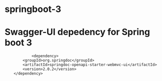 # springboot-3

# Swagger-UI depedency for Spring boot 3
                <dependency>
			<groupId>org.springdoc</groupId>
			<artifactId>springdoc-openapi-starter-webmvc-ui</artifactId>
			<version>2.0.2</version>
		</dependency>
